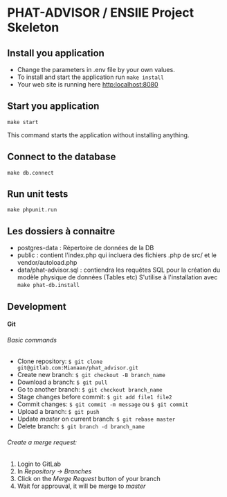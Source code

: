 # PHAT-ADVISOR / ENSIIE Project Skeleton

## Install you application
* Change the parameters in .env file by your own values.
* To install and start the application run `make install`
* Your web site is running here [http:localhost:8080](http:localhost:8080)

## Start you application
`make start`

This command starts the application without installing anything.

## Connect to the database
`make db.connect`

## Run unit tests
`make phpunit.run`

## Les dossiers à connaitre
- postgres-data : Répertoire de données de la  DB
- public : contient l'index.php qui incluera des fichiers .php de src/ et le vendor/autoload.php
- data/phat-advisor.sql : contiendra les requêtes SQL pour la création du modèle physique de données (Tables etc) S'utilise à l'installation avec `make phat-db.install`

## Development 
#### Git
###### Basic commands
- Clone repository: `$ git clone git@gitlab.com:Mianaan/phat_advisor.git`
- Create new branch: `$ git checkout -B branch_name`
- Download a branch: `$ git pull`
- Go to another branch: `$ git checkout branch_name`
- Stage changes before commit: `$ git add file1 file2`
- Commit changes: `$ git commit -m message` ou `$ git commit` 
- Upload a branch: `$ git push`
- Update *master* on current branch: `$ git rebase master`
- Delete branch: `$ git branch -d branch_name`

###### Create a merge request:
1. Login to GitLab
2. In *Repository -> Branches*
3. Click on the *Merge Request* button of your branch
4. Wait for approuval, it will be merge to *master*
